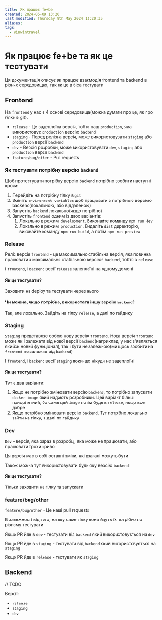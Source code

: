 ```yaml
---
title: Як працює fe+be
created: 2024-05-09 13:20
last modified: Thursday 9th May 2024 13:20:35
aliases: 
tags:
  - winwintravel
---
```

# Як працює fe+be та як це тестувати

Ця документація описує як працює взаємодія frontend та backend в різних середовищах, так як це в біса тестувати

## Frontend

На `frontend` у нас є 4 основі середовища(можна думати про це, як про гілки в git):
- `release` - Це задеплоїна версія, тобто наш `production`, яка використовує `production` версію `backend`
- `staging` - Перед релізна версія, може використовувати `staging` або `production` версії `backend`
- `dev` - Версія розробки, може використовувати `dev`, `staging` або `production` версії `backend`
- `feature/bug/other` - Pull requests

### Як тестувати потрібну версію `backend`

Щоб протестувати потрібну версію `backend` потрібно зробити наступні кроки:
1. Перейдіть на потрібну гілку в `git`
2. Змініть `environment variables` щоб працювати з потрібною версією backend(локальною, або віддаленою)
3. Запустіть `backend` локально(якщо потрібно)
4. Запустіть `frontend` одним із двох варіантів:
	1. Локально в режимі `development`. Виконайте команду `npm run dev`
	2. Локально в режимі `production`. Видаліть `dist` директорію, виконайте команду `npm run build`, а потім `npm run preview`

### Release

Реліз версія `frontend` - це максимально стабільна версія, яка повинна працювати з максимально стабільною версіює `backend`, тобто з `release`

І `frontend`, і `backend` весії `release` залеплоїні на одному домені

#### Як це тестувати?

Заходити на deploy та тестувати через нього

#### Чи можна, якщо потрібно, використати іншу версію `backend`?

Так, але локально. Зайдіть на гілку `release`, а далі по гайдику

### Staging

`Staging` представляє собою нову версію `frontend`. Нова версія `frontend` може як і залежати від нової версії `backend`(наприклад, у нас з'являється якийсь новий функціонал), так і бути не залежною(ми щось зробити на `frontend` не залежно від `backend`)

І `frontend`, і `backend` весії `staging` поки-що нікуди не задеплоїні

#### Як це тестувати?

Тут є два варіанти:
1. Якщо не потрібно змінювати версію `backend`, то потрібно запускати `docker image` який надають розробники. Цей варіант більш приорітетний, бо саме цей `image` потім буде в `release`, якщо все добре
2. Якщо потрібно змінювати версію `backend`. Тут потрібно локально зайти на гілку, а далі по гайдику

### Dev

`Dev` - версія, яка зараз в розробці, яка може не працювати, або працювати трохи криво

Ця версія має в собі останні зміни, які взагалі можуть бути

Також можна тут використовувати будь яку версію `backend`

#### Як це тестувати?

Тільки заходити на гілку та запускати

### feature/bug/other

`feature/bug/other` - Це наші pull requests

В залежності від того, на яку саме гілку вони йдуть їх потрібно по різному тестувати

Якщо PR йде в `dev` - тестувати від `backend` який використовується на `dev`

Якщо PR йде в `staging` - тестувати від `backend`  який використовується на `staging`

Якщо PR йде в `release` - тестувати як `staging`

## Backend

// TODO

Версії:
- `release`
- `staging`
- `dev`
